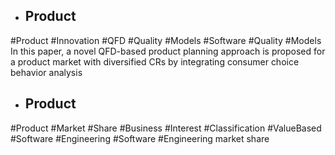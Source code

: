 - ## Product
#Product #Innovation #QFD #Quality #Models #Software #Quality #Models 
In this paper, a novel QFD-based product planning approach is proposed for a product market with diversified CRs by integrating consumer choice behavior analysis

- ## Product
#Product #Market #Share #Business #Interest #Classification #ValueBased #Software #Engineering #Software #Engineering 
market share

